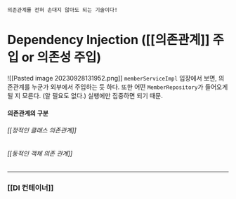 	의존관계를 전혀 손대지 않아도 되는 기술이다!
# Dependency Injection ([[의존관계]] 주입 or 의존성 주입)

![[Pasted image 20230928131952.png]]
`memberServiceImpl` 입장에서 보면, 의존관계를 누군가 외부에서 주입하는 듯 하다.
또한 어떤 `MemberRepository`가 들어오게 될 지 모른다. (알 필요도 없다.)
실팽에만 집중하면 되기 때문.


#### 의존관계의 구분
###### [[정적인 클래스 의존관계]]
###### [[동적인 객체 의존 관계]]


---
### [[DI 컨테이너]]